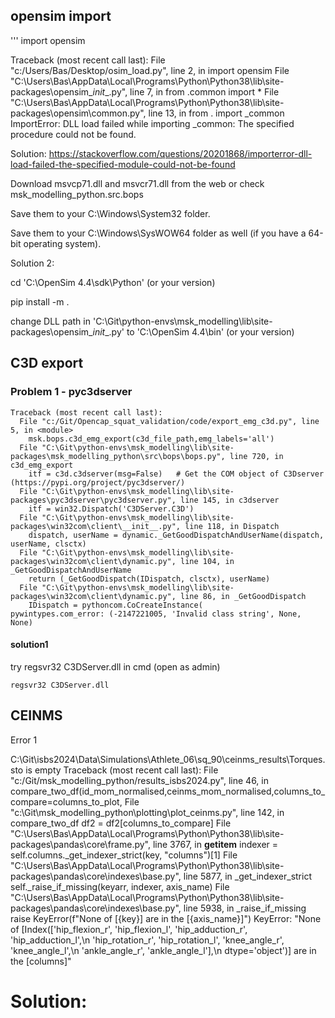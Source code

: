 

## opensim import

'''
import opensim

Traceback (most recent call last):
  File "c:/Users/Bas/Desktop/osim_load.py", line 2, in <module>
    import opensim
  File "C:\Users\Bas\AppData\Local\Programs\Python\Python38\lib\site-packages\opensim\__init__.py", line 7, in <module>
    from .common import *
  File "C:\Users\Bas\AppData\Local\Programs\Python\Python38\lib\site-packages\opensim\common.py", line 13, in <module>
    from . import _common
ImportError: DLL load failed while importing _common: The specified procedure could not be found.

Solution:
  https://stackoverflow.com/questions/20201868/importerror-dll-load-failed-the-specified-module-could-not-be-found
  
  Download msvcp71.dll and msvcr71.dll from the web or check msk_modelling_python.src.bops

  Save them to your C:\Windows\System32 folder.

  Save them to your C:\Windows\SysWOW64 folder as well (if you have a 64-bit operating system).

Solution 2:

  cd 'C:\OpenSim 4.4\sdk\Python' (or your version)

  pip install -m . 

  change DLL path in 'C:\Git\python-envs\msk_modelling\lib\site-packages\opensim\__init__.py' to 'C:\OpenSim 4.4\bin' (or your version)


## C3D export

### Problem 1 - pyc3dserver 
```
Traceback (most recent call last):
  File "c:/Git/Opencap_squat_validation/code/export_emg_c3d.py", line 5, in <module>
    msk.bops.c3d_emg_export(c3d_file_path,emg_labels='all')
  File "C:\Git\python-envs\msk_modelling\lib\site-packages\msk_modelling_python\src\bops\bops.py", line 720, in c3d_emg_export      
    itf = c3d.c3dserver(msg=False)   # Get the COM object of C3Dserver (https://pypi.org/project/pyc3dserver/)
  File "C:\Git\python-envs\msk_modelling\lib\site-packages\pyc3dserver\pyc3dserver.py", line 145, in c3dserver
    itf = win32.Dispatch('C3DServer.C3D')
  File "C:\Git\python-envs\msk_modelling\lib\site-packages\win32com\client\__init__.py", line 118, in Dispatch
    dispatch, userName = dynamic._GetGoodDispatchAndUserName(dispatch, userName, clsctx)
  File "C:\Git\python-envs\msk_modelling\lib\site-packages\win32com\client\dynamic.py", line 104, in _GetGoodDispatchAndUserName    
    return (_GetGoodDispatch(IDispatch, clsctx), userName)
  File "C:\Git\python-envs\msk_modelling\lib\site-packages\win32com\client\dynamic.py", line 86, in _GetGoodDispatch
    IDispatch = pythoncom.CoCreateInstance(
pywintypes.com_error: (-2147221005, 'Invalid class string', None, None)
```
#### solution1
  try regsvr32 C3DServer.dll in cmd (open as admin)
  ```
  regsvr32 C3DServer.dll
  ```




## CEINMS 


Error 1

C:\Git\isbs2024\Data\Simulations\Athlete_06\sq_90\ceinms_results\Torques.sto is empty
Traceback (most recent call last):
  File "c:/Git/msk_modelling_python/results_isbs2024.py", line 46, in <module>
    compare_two_df(id_mom_normalised,ceinms_mom_normalised,columns_to_compare=columns_to_plot,
  File "c:\Git\msk_modelling_python\plotting\plot_ceinms.py", line 142, in compare_two_df
    df2 = df2[columns_to_compare]
  File "C:\Users\Bas\AppData\Local\Programs\Python\Python38\lib\site-packages\pandas\core\frame.py", line 3767, in __getitem__
    indexer = self.columns._get_indexer_strict(key, "columns")[1]
  File "C:\Users\Bas\AppData\Local\Programs\Python\Python38\lib\site-packages\pandas\core\indexes\base.py", line 5877, in _get_indexer_strict
    self._raise_if_missing(keyarr, indexer, axis_name)
  File "C:\Users\Bas\AppData\Local\Programs\Python\Python38\lib\site-packages\pandas\core\indexes\base.py", line 5938, in _raise_if_missing
    raise KeyError(f"None of [{key}] are in the [{axis_name}]")
KeyError: "None of [Index(['hip_flexion_r', 'hip_flexion_l', 'hip_adduction_r', 'hip_adduction_l',\n       'hip_rotation_r', 'hip_rotation_l', 'knee_angle_r', 'knee_angle_l',\n       'ankle_angle_r', 'ankle_angle_l'],\n      dtype='object')] are in the [columns]"


Solution: 
==============================================================================================================================